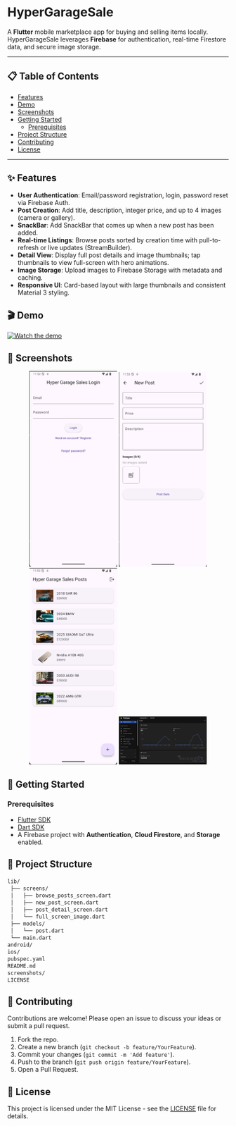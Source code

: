 # HyperGarageSale

&#x20;&#x20;

A **Flutter** mobile marketplace app for buying and selling items locally. HyperGarageSale leverages **Firebase** for authentication, real-time Firestore data, and secure image storage.

---

## 📋 Table of Contents

- [Features](#-features)
- [Demo](#-demo)
- [Screenshots](#-screenshots)
- [Getting Started](#-getting-started)
  - [Prerequisites](#prerequisites)
- [Project Structure](#-project-structure)
- [Contributing](#-contributing)
- [License](#-license)

---

## ✨ Features

- **User Authentication**: Email/password registration, login, password reset via Firebase Auth.
- **Post Creation**: Add title, description, integer price, and up to 4 images (camera or gallery).
- **SnackBar**: Add SnackBar that comes up when a new post has been added.
- **Real-time Listings**: Browse posts sorted by creation time with pull-to-refresh or live updates (StreamBuilder).
- **Detail View**: Display full post details and image thumbnails; tap thumbnails to view full-screen with hero animations.
- **Image Storage**: Upload images to Firebase Storage with metadata and caching.
- **Responsive UI**: Card-based layout with large thumbnails and consistent Material 3 styling.

## 🎬 Demo
[![Watch the demo](https://img.youtube.com/vi/99LJogoK6dQ/0.jpg)](https://www.youtube.com/watch?v=99LJogoK6dQ)



## 📸 Screenshots

<p align="center">
  <img src="screenshots/loginpage.png" alt="Login" width="200" />
  <img src="screenshots/addpost.png" alt="List" width="200" />
  <img src="screenshots/postlist.png" alt="Post" width="200" />
  <img src="screenshots/firelive.png" alt="Firelive" width="200" />
</p>

## 🚀 Getting Started

### Prerequisites

- [Flutter SDK](https://flutter.dev/docs/get-started/install)
- [Dart SDK](https://dart.dev/get-dart)
- A Firebase project with **Authentication**, **Cloud Firestore**, and **Storage** enabled.


## 📁 Project Structure

```text
lib/
 ├── screens/
 │   ├── browse_posts_screen.dart
 │   ├── new_post_screen.dart
 │   ├── post_detail_screen.dart
 │   └── full_screen_image.dart
 ├── models/
 │   └── post.dart
 └── main.dart
android/
ios/
pubspec.yaml
README.md
screenshots/  
LICENSE
```

## 🤝 Contributing

Contributions are welcome! Please open an issue to discuss your ideas or submit a pull request.

1. Fork the repo.
2. Create a new branch (`git checkout -b feature/YourFeature`).
3. Commit your changes (`git commit -m 'Add feature'`).
4. Push to the branch (`git push origin feature/YourFeature`).
5. Open a Pull Request.

## 📜 License

This project is licensed under the MIT License - see the [LICENSE](LICENSE) file for details.

